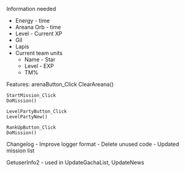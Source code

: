 Information needed

- Energy - time
- Areana Orb - time
- Level - Current XP
- Gil
- Lapis
- Current team units
  - Name - Star
  - Level - EXP
  - TM%

Features:
    arenaButton_Click
    ClearAreana()


    StartMission_Click
    DoMission()

    LevelPartyButton_Click
    LevelPartyNew()

    RankUpButton_Click
    DoMission()

Changelog
    - Improve logger format
    - Delete unused code
    - Updated mission list
	
GetuserInfo2
	- used in UpdateGachaList, UpdateNews
